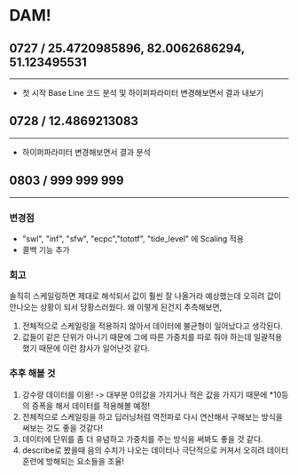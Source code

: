 # DAM!
## 0727 / 25.4720985896, 82.0062686294, 51.123495531
---
- 첫 시작 Base Line 코드 분석 및 하이퍼파라미터 변경해보면서 결과 내보기 
## 0728 / 12.4869213083
---
- 하이퍼파라미터 변경해보면서 결과 분석
## 0803 / 999 999 999
---
### 변경점
- "swl", "inf", "sfw", "ecpc","tototf", "tide_level" 에 Scaling 적용
- 콜백 기능 추가
### 회고
솔직히 스케일링하면 제대로 해석되서 값이 훨씬 잘 나올거라 예상했는데 오히려 값이 안나오는 상황이 되서 당황스러웠다.
왜 이렇게 된건지 추측해보면,
1. 전체적으로 스케일링을 적용하지 않아서 데이터에 불균형이 일어났다고 생각된다.
2. 값들이 같은 단위가 아니기 때문에 그에 따른 가중치를 따로 줘야 하는데 일괄적용 했기 때문에 이런 참사가 일어난것 같다.

### 추후 해볼 것
1. 강수량 데이터를 이용!
-> 대부분 0의값을 가지거나 적은 값을 가지기 때문에 *10등의 증폭을 해서 데이터를 적용해볼 예정!
2. 전체적으로 스케일링을 하고 딥러닝처럼 역전파로 다시 연산해서 구해보는 방식을 써보는 것도 좋을 것같다!
3. 데이터에 단위를 좀 더 유념하고 가중치를 주는 방식을 써봐도 좋을 것 같다.
4. describe로 봤을때 음의 수치가 나오는 데이터나 극단적으로 커져서 오히려 데이터 훈련에 방해되는 요소들을 조율!
